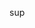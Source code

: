 sup

<code style="display: hidden">
<a href="https://triangletoot.party/@eric" rel="me" rel="nofollow"></a>
</code>

